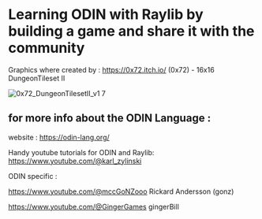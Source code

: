 # Learning ODIN with Raylib by building a game and share it with the community

Graphics where created by : https://0x72.itch.io/ (0x72) - 16x16 DungeonTileset II 

![0x72_DungeonTilesetII_v1 7](https://github.com/user-attachments/assets/c6cc6502-04d8-406b-9080-043335e45d3c)

## for more info about the ODIN Language : 

website : https://odin-lang.org/

Handy youtube tutorials for ODIN and Raylib:  https://www.youtube.com/@karl_zylinski

ODIN specific : 

https://www.youtube.com/@mccGoNZooo Rickard Andersson (gonz)

https://www.youtube.com/@GingerGames gingerBill